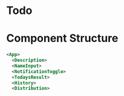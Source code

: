 # Todo

# Component Structure

```xml
<App>
  <Description>
  <NameInput>
  <NotificationToggle>
  <TodaysResult>
  <History>
  <Distribution>
```